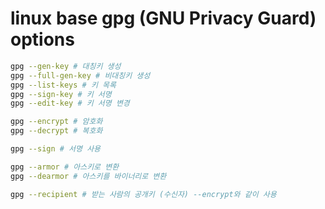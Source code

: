 # linux base gpg (GNU Privacy Guard) options

```sh
gpg --gen-key # 대칭키 생성
gpg --full-gen-key # 비대칭키 생성
gpg --list-keys # 키 목록
gpg --sign-key # 키 서명
gpg --edit-key # 키 서명 변경

gpg --encrypt # 암호화
gpg --decrypt # 복호화

gpg --sign # 서명 사용

gpg --armor # 아스키로 변환
gpg --dearmor # 아스키를 바이너리로 변환

gpg --recipient # 받는 사람의 공개키 (수신자) --encrypt와 같이 사용
```

